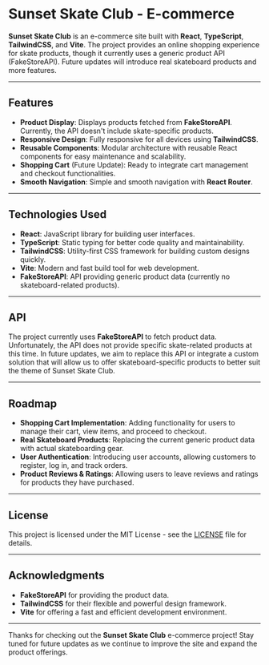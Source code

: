 # Sunset Skate Club - E-commerce

**Sunset Skate Club** is an e-commerce site built with **React**, **TypeScript**, **TailwindCSS**, and **Vite**. The project provides an online shopping experience for skate products, though it currently uses a generic product API (FakeStoreAPI). Future updates will introduce real skateboard products and more features.

---

## Features

- **Product Display**: Displays products fetched from **FakeStoreAPI**. Currently, the API doesn't include skate-specific products.
- **Responsive Design**: Fully responsive for all devices using **TailwindCSS**.
- **Reusable Components**: Modular architecture with reusable React components for easy maintenance and scalability.
- **Shopping Cart** (Future Update): Ready to integrate cart management and checkout functionalities.
- **Smooth Navigation**: Simple and smooth navigation with **React Router**.

---

## Technologies Used

- **React**: JavaScript library for building user interfaces.
- **TypeScript**: Static typing for better code quality and maintainability.
- **TailwindCSS**: Utility-first CSS framework for building custom designs quickly.
- **Vite**: Modern and fast build tool for web development.
- **FakeStoreAPI**: API providing generic product data (currently no skateboard-related products).

---

## API

The project currently uses **FakeStoreAPI** to fetch product data. Unfortunately, the API does not provide specific skate-related products at this time. In future updates, we aim to replace this API or integrate a custom solution that will allow us to offer skateboard-specific products to better suit the theme of Sunset Skate Club.

---

## Roadmap

- **Shopping Cart Implementation**: Adding functionality for users to manage their cart, view items, and proceed to checkout.
- **Real Skateboard Products**: Replacing the current generic product data with actual skateboarding gear.
- **User Authentication**: Introducing user accounts, allowing customers to register, log in, and track orders.
- **Product Reviews & Ratings**: Allowing users to leave reviews and ratings for products they have purchased.

---

## License

This project is licensed under the MIT License - see the [LICENSE](LICENSE) file for details.

---

## Acknowledgments

- **FakeStoreAPI** for providing the product data.
- **TailwindCSS** for their flexible and powerful design framework.
- **Vite** for offering a fast and efficient development environment.

---

Thanks for checking out the **Sunset Skate Club** e-commerce project! Stay tuned for future updates as we continue to improve the site and expand the product offerings.
